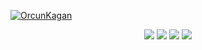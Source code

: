 [![OrcunKagan](https://github-readme-stats.vercel.app/api/pin/?username=OrcunKagan&repo=OrcunKagan&theme=dark)](https://github.com/OrcunKagan/RopexBOT)

<p align="center">
  <a href="https://discord.com/users/761316421963350057"><img src="https://img.shields.io/badge/OrcunKagan%20-7289DA.svg?&style=for-the-badge&logo=discord&logoColor=white"></a>
  <a href="https://github.com/OrcunKagan"><img src="https://img.shields.io/badge/OrcunKagan%20-1d202b.svg?&style=for-the-badge&logo=github&logoColor=white"></a>
  <a href="https://discord.gg/ymzP9BXmms"><img src="https://img.shields.io/badge/Ropex%20Bot%20-1d202b.svg?&style=for-the-badge&logo=discord&logoColor=white"></a>
<a href="https://discord.com/oauth2/authorize?client_id=793916289898512394&scope=bot&permissions=805314622"><img src="https://img.shields.io/badge/Ropex'i Ekle%20-7289DA.svg?&style=for-the-badge&logo=discord&logoColor=white"></a>
</p>
